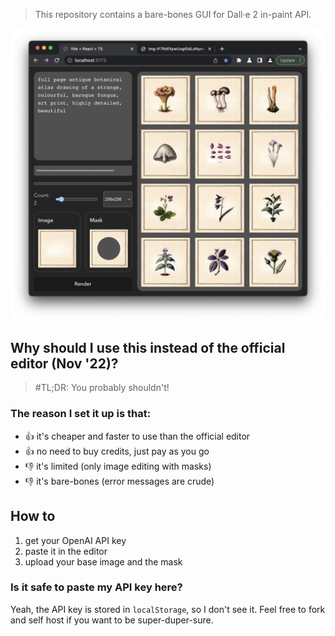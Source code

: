 > This repository contains a bare-bones GUI for Dall·e 2 in-paint API.

![screenshot of the app](./screenshot.png)

## Why should I use this instead of the official editor (Nov '22)?

> #TL;DR: You probably shouldn't!

### The reason I set it up is that:

- 👍 it's cheaper and faster to use than the official editor
- 👍 no need to buy credits, just pay as you go
- 👎 it's limited (only image editing with masks)
- 👎 it's bare-bones (error messages are crude)

## How to

1. get your OpenAI API key
2. paste it in the editor
3. upload your base image and the mask

### Is it safe to paste my API key here?

Yeah, the API key is stored in `localStorage`, so I don't see it. Feel free to fork and self host if you want to be super-duper-sure.
